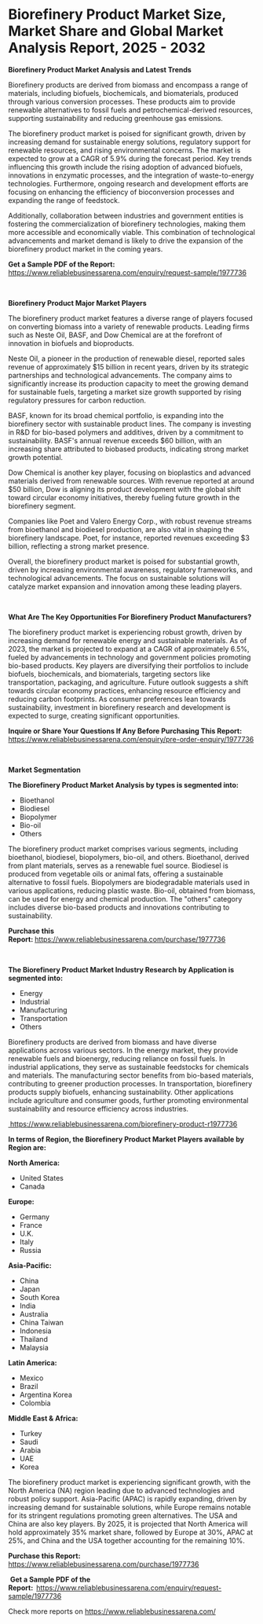 <p><h1>Biorefinery Product Market Size, Market Share and Global Market Analysis Report, 2025 - 2032</h1></p><p><strong>Biorefinery Product Market Analysis and Latest Trends</strong></p>
<p><p>Biorefinery products are derived from biomass and encompass a range of materials, including biofuels, biochemicals, and biomaterials, produced through various conversion processes. These products aim to provide renewable alternatives to fossil fuels and petrochemical-derived resources, supporting sustainability and reducing greenhouse gas emissions.</p><p>The biorefinery product market is poised for significant growth, driven by increasing demand for sustainable energy solutions, regulatory support for renewable resources, and rising environmental concerns. The market is expected to grow at a CAGR of 5.9% during the forecast period. Key trends influencing this growth include the rising adoption of advanced biofuels, innovations in enzymatic processes, and the integration of waste-to-energy technologies. Furthermore, ongoing research and development efforts are focusing on enhancing the efficiency of bioconversion processes and expanding the range of feedstock. </p><p>Additionally, collaboration between industries and government entities is fostering the commercialization of biorefinery technologies, making them more accessible and economically viable. This combination of technological advancements and market demand is likely to drive the expansion of the biorefinery product market in the coming years.</p></p>
<p><strong>Get a Sample PDF of the Report:&nbsp;</strong> <a href="https://www.reliablebusinessarena.com/enquiry/request-sample/1977736?utm_campaign=3286&utm_medium=2&utm_source=Github&utm_content=ia&utm_term=03042025&utm_id=biorefinery-product">https://www.reliablebusinessarena.com/enquiry/request-sample/1977736</a></p>
<p>&nbsp;</p>
<p><strong>Biorefinery Product Major Market Players</strong></p>
<p><p>The biorefinery product market features a diverse range of players focused on converting biomass into a variety of renewable products. Leading firms such as Neste Oil, BASF, and Dow Chemical are at the forefront of innovation in biofuels and bioproducts.</p><p>Neste Oil, a pioneer in the production of renewable diesel, reported sales revenue of approximately $15 billion in recent years, driven by its strategic partnerships and technological advancements. The company aims to significantly increase its production capacity to meet the growing demand for sustainable fuels, targeting a market size growth supported by rising regulatory pressures for carbon reduction.</p><p>BASF, known for its broad chemical portfolio, is expanding into the biorefinery sector with sustainable product lines. The company is investing in R&D for bio-based polymers and additives, driven by a commitment to sustainability. BASF's annual revenue exceeds $60 billion, with an increasing share attributed to biobased products, indicating strong market growth potential.</p><p>Dow Chemical is another key player, focusing on bioplastics and advanced materials derived from renewable sources. With revenue reported at around $50 billion, Dow is aligning its product development with the global shift toward circular economy initiatives, thereby fueling future growth in the biorefinery segment.</p><p>Companies like Poet and Valero Energy Corp., with robust revenue streams from bioethanol and biodiesel production, are also vital in shaping the biorefinery landscape. Poet, for instance, reported revenues exceeding $3 billion, reflecting a strong market presence. </p><p>Overall, the biorefinery product market is poised for substantial growth, driven by increasing environmental awareness, regulatory frameworks, and technological advancements. The focus on sustainable solutions will catalyze market expansion and innovation among these leading players.</p></p>
<p>&nbsp;</p>
<p><strong>What Are The Key Opportunities For Biorefinery Product Manufacturers?</strong></p>
<p><p>The biorefinery product market is experiencing robust growth, driven by increasing demand for renewable energy and sustainable materials. As of 2023, the market is projected to expand at a CAGR of approximately 6.5%, fueled by advancements in technology and government policies promoting bio-based products. Key players are diversifying their portfolios to include biofuels, biochemicals, and biomaterials, targeting sectors like transportation, packaging, and agriculture. Future outlook suggests a shift towards circular economy practices, enhancing resource efficiency and reducing carbon footprints. As consumer preferences lean towards sustainability, investment in biorefinery research and development is expected to surge, creating significant opportunities.</p></p>
<p><strong>Inquire or Share Your Questions If Any Before Purchasing This Report:</strong> <a href="https://www.reliablebusinessarena.com/enquiry/pre-order-enquiry/1977736?utm_campaign=3286&utm_medium=2&utm_source=Github&utm_content=ia&utm_term=03042025&utm_id=biorefinery-product">https://www.reliablebusinessarena.com/enquiry/pre-order-enquiry/1977736</a></p>
<p>&nbsp;</p>
<p><strong>Market Segmentation</strong></p>
<p><strong>The Biorefinery Product Market Analysis by types is segmented into:</strong></p>
<p><ul><li>Bioethanol</li><li>Biodiesel</li><li>Biopolymer</li><li>Bio-oil</li><li>Others</li></ul></p>
<p><p>The biorefinery product market comprises various segments, including bioethanol, biodiesel, biopolymers, bio-oil, and others. Bioethanol, derived from plant materials, serves as a renewable fuel source. Biodiesel is produced from vegetable oils or animal fats, offering a sustainable alternative to fossil fuels. Biopolymers are biodegradable materials used in various applications, reducing plastic waste. Bio-oil, obtained from biomass, can be used for energy and chemical production. The "others" category includes diverse bio-based products and innovations contributing to sustainability.</p></p>
<p><strong>Purchase this Report:&nbsp;</strong><a href="https://www.reliablebusinessarena.com/purchase/1977736?utm_campaign=3286&utm_medium=2&utm_source=Github&utm_content=ia&utm_term=03042025&utm_id=biorefinery-product">https://www.reliablebusinessarena.com/purchase/1977736</a></p>
<p>&nbsp;</p>
<p><strong>The Biorefinery Product Market Industry Research by Application is segmented into:</strong></p>
<p><ul><li>Energy</li><li>Industrial</li><li>Manufacturing</li><li>Transportation</li><li>Others</li></ul></p>
<p><p>Biorefinery products are derived from biomass and have diverse applications across various sectors. In the energy market, they provide renewable fuels and bioenergy, reducing reliance on fossil fuels. In industrial applications, they serve as sustainable feedstocks for chemicals and materials. The manufacturing sector benefits from bio-based materials, contributing to greener production processes. In transportation, biorefinery products supply biofuels, enhancing sustainability. Other applications include agriculture and consumer goods, further promoting environmental sustainability and resource efficiency across industries.</p></p>
<p><a href="https://www.reliablebusinessarena.com/biorefinery-product-r1977736?utm_campaign=3286&utm_medium=2&utm_source=Github&utm_content=ia&utm_term=03042025&utm_id=biorefinery-product">&nbsp;https://www.reliablebusinessarena.com/biorefinery-product-r1977736</a></p>
<p><strong>In terms of Region, the Biorefinery Product Market Players available by Region are:</strong></p>
<p>
    <p> <strong> North America: </strong>
        <ul>
            <li>United States</li>
            <li>Canada</li>
        </ul>
        </p> 
    <p> <strong> Europe: </strong>
        <ul>
            <li>Germany</li>
            <li>France</li>
            <li>U.K.</li>
            <li>Italy</li>
            <li>Russia</li>
        </ul>
        </p> 
    <p> <strong> Asia-Pacific: </strong>
        <ul>
            <li>China</li>
            <li>Japan</li>
            <li>South Korea</li>
            <li>India</li>
            <li>Australia</li>
            <li>China Taiwan</li>
            <li>Indonesia</li>
            <li>Thailand</li>
            <li>Malaysia</li>
        </ul>
        </p> 
    <p> <strong> Latin America: </strong>
        <ul>
            <li>Mexico</li>
            <li>Brazil</li>
            <li>Argentina Korea</li>
            <li>Colombia</li>
        </ul>
        </p> 
    <p> <strong> Middle East & Africa: </strong>
        <ul>
            <li>Turkey</li>
            <li>Saudi</li>
            <li>Arabia</li>
            <li>UAE</li>
            <li>Korea</li>
        </ul>
    </p>
    </p>
<p><p>The biorefinery product market is experiencing significant growth, with the North America (NA) region leading due to advanced technologies and robust policy support. Asia-Pacific (APAC) is rapidly expanding, driven by increasing demand for sustainable solutions, while Europe remains notable for its stringent regulations promoting green alternatives. The USA and China are also key players. By 2025, it is projected that North America will hold approximately 35% market share, followed by Europe at 30%, APAC at 25%, and China and the USA together accounting for the remaining 10%.</p></p>
<p><strong>Purchase this Report: </strong><a href="https://www.reliablebusinessarena.com/purchase/1977736?utm_campaign=3286&utm_medium=2&utm_source=Github&utm_content=ia&utm_term=03042025&utm_id=biorefinery-product">https://www.reliablebusinessarena.com/purchase/1977736</a></p>
<p>&nbsp;<strong>Get a Sample PDF of the Report:&nbsp;&nbsp;</strong><a href="https://www.reliablebusinessarena.com/enquiry/request-sample/1977736?utm_campaign=3286&utm_medium=2&utm_source=Github&utm_content=ia&utm_term=03042025&utm_id=biorefinery-product">https://www.reliablebusinessarena.com/enquiry/request-sample/1977736</a></p>
<p><strong></strong></p>
<p>Check more reports on <a href="https://www.reliablebusinessarena.com/?utm_campaign=3286&utm_medium=2&utm_source=Github&utm_content=ia&utm_term=03042025&utm_id=biorefinery-product">https://www.reliablebusinessarena.com/</a></p>